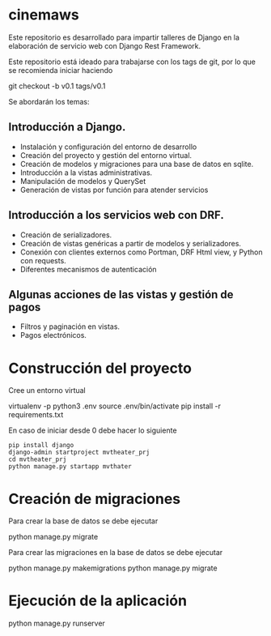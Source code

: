 # cinemaws

Este repositorio es desarrollado para impartir talleres de Django en 
la elaboración de servicio web con Django Rest Framework.

Este repositorio está ideado para trabajarse con los tags de git, por lo que se 
recomienda iniciar haciendo 

git checkout -b v0.1 tags/v0.1

Se abordarán los temas:

## Introducción a Django.

- Instalación y configuración del entorno de desarrollo
- Creación del proyecto y gestión del entorno virtual.
- Creación de modelos y migraciones para una base de datos en sqlite.
- Introducción a la vistas administrativas.
- Manipulación de modelos y QuerySet
- Generación de vistas por función para atender servicios

## Introducción a los servicios web con DRF.

- Creación de serializadores.
- Creación de vistas genéricas a partir de modelos y serializadores.
- Conexión con clientes externos como Portman, DRF Html view, y Python con requests.
- Diferentes mecanismos de autenticación

## Algunas acciones de las vistas y gestión de pagos

- Filtros y paginación en vistas.
- Pagos electrónicos.

# Construcción del proyecto 

Cree un entorno virtual

   virtualenv -p python3 .env
   source .env/bin/activate
   pip install -r requirements.txt
   
En caso de iniciar desde 0 debe hacer lo siguiente

    pip install django
    django-admin startproject mvtheater_prj
    cd mvtheater_prj
    python manage.py startapp mvthater
    

# Creación de migraciones

Para crear la base de datos se debe ejecutar

   python manage.py migrate

Para crear las migraciones en la base de datos se debe ejecutar

   python manage.py makemigrations
   python manage.py migrate
   
# Ejecución de la aplicación

   python manage.py runserver
   
  